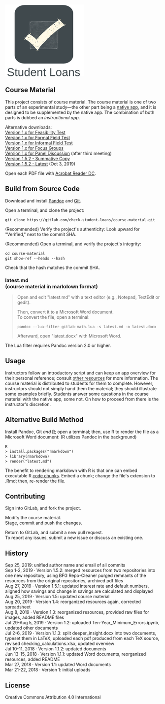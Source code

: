 ![Alt](./app_icon_and_logo.png "Check Student Loans")

## Course Material

This project consists of course material. The course material is one of two parts of an experimental study&mdash;the other part being a [native app](https://gitlab.com/check-student-loans/ios "Click here to access the native app's repository."), and it is designed to be supplemented by the native app.
The combination of both parts is dubbed an *instructional app*.

Alternative downloads: \
[Version 1.x for Feasibility Test](https://gitlab.com/check-student-loans/course-material/-/blob/5eea1410700e7b112d0c845e4b4be97fe9e4bad4/Archives/feasibility_test.pdf "Click here to access the download link.") \
[Version 1.x for Formal Field Test](https://gitlab.com/check-student-loans/course-material/-/blob/5eea1410700e7b112d0c845e4b4be97fe9e4bad4/Archives/formal_field_test.pdf "Click here to access the download link.") \
[Version 1.x for Informal Field Test](https://gitlab.com/check-student-loans/course-material/-/blob/5eea1410700e7b112d0c845e4b4be97fe9e4bad4/Archives/informal_field_test.pdf "Click here to access the download link.") \
[Version 1.x for Focus Groups](https://gitlab.com/check-student-loans/course-material/-/blob/5eea1410700e7b112d0c845e4b4be97fe9e4bad4/Archives/focus_groups.pdf "Click here to access the download link.") \
[Version 1.x for Panel Discussion](https://gitlab.com/check-student-loans/course-material/-/blob/5eea1410700e7b112d0c845e4b4be97fe9e4bad4/Archives/panel_discussion_after-third-meeting.pdf "Click here to access the download link.") (after third meeting) \
[Version 1.5.2 - Summative Copy](https://gitlab.com/check-student-loans/course-material/-/blob/5eea1410700e7b112d0c845e4b4be97fe9e4bad4/Archives/summative.pdf "Click here to access the download link.") \
[Version 1.5.2 - Latest](https://gitlab.com/check-student-loans/course-material/-/blob/5eea1410700e7b112d0c845e4b4be97fe9e4bad4/Archives/latest.pdf "Click here to access the download link.") (Oct 3, 2019)

Open each PDF file with [Acrobat Reader DC](https://acrobat.adobe.com/us/en/acrobat/pdf-reader.html "Click here to access the download link.").

## Build from Source Code

Download and install [Pandoc](https://pandoc.org/ "Click here for more information.") and [Git](https://git-scm.com/downloads "Click here to access the download link.").

Open a terminal, and clone the project:
```
git clone https://gitlab.com/check-student-loans/course-material.git
```

(Recommended) Verify the project's authenticity: Look upward for "Verified," next to the commit SHA.

(Recommended) Open a terminal, and verify the project's integrity:
```
cd course-material
git show-ref --heads --hash
```
Check that the hash matches the commit SHA.

### latest.md<br />(course material in markdown format)

>Open and edit "latest.md" with a text editor (e.g., Notepad, TextEdit or gedit).
>
>Then, convert it to a Microsoft Word document. \
>To convert the file, open a terminal:
>```
>pandoc --lua-filter gitlab-math.lua -s latest.md -o latest.docx
>```
>Afterward, open "latest.docx" with Microsoft Word.

The Lua filter requires Pandoc version 2.0 or higher.

## Usage

Instructors follow an introductory script and can keep an app overview for their personal reference; consult [other resources](https://gitlab.com/check-student-loans/other-resources "Click here to access the repository for other resources.") for more information.
The course material is distributed to students for them to complete. 
However, instructors should not simply hand them the material; they should illustrate some examples briefly.
Students answer some questions in the course material with the native app, some not.
On how to proceed from there is the instructor's discretion.

## Alternative Build Method

Install Pandoc, Git *and* [R](https://www.r-project.org "Click here for more information."); open a terminal; then, use R to render the file as a Microsoft Word document: (R utilizes Pandoc in the background)
```
R
> install.packages("rmarkdown")
> library(rmarkdown)
> render("latest.md")
``` 
The benefit to rendering markdown with R is that one can embed executable R [code chunks](https://rmarkdown.rstudio.com/lesson-3.html "Click here for more information."). Embed a chunk; change the file's extension to .Rmd; then, re-render the file.

## Contributing

Sign into GitLab, and fork the project.

Modify the course material. \
Stage, commit and push the changes.

Return to GitLab, and submit a new pull request. \
To report any issues, submit a new issue or discuss an existing one.

## History

Sep 25, 2019: unified author name and email of all commits \
Sep 1-2, 2019 &middot; Version 1.5.2: merged resources from two repositories into one new repository, using BFG Repo-Cleaner purged remnants of the resources from the original repositories, archived pdf files \
Aug 27, 2019 &middot; Version 1.5.1: updated interest rate and default numbers, aligned how savings and change in savings are calculated and displayed \
Aug 25, 2019 &middot; Version 1.5: updated course material \
Aug 20, 2019 &middot; Version 1.4: reorganized resources again, corrected spreadsheet \
Aug 8, 2019 &middot; Version 1.3: reorganized resources, provided raw files for images, added README files \
Jul 29-Aug 5, 2019 &middot; Version 1.2: uploaded Ten-Year_Minimum_Errors.ipynb, updated other documents \
Jul 2-6, 2019 &middot; Version 1.1.3: split deeper_insight.docx into two documents, typeset them in LaTeX, uploaded each pdf produced from each TeX source, revised checking_calculations.xlsx, updated overview \
Jul 10-11, 2018 &middot; Version 1.1.2: updated documents \
Jun 13-15, 2018 &middot; Version 1.1.1: updated Word documents, reorganized resources, added README \
Mar 27, 2018 &middot; Version 1.1: updated Word documents \
Mar 21-22, 2018 &middot; Version 1: initial uploads

<!--## Known Issues

Video introduction does not render correctly, if installed from the App Store. \
Potential Xcode bug: Unlike for plain text, for attributed text the interface builder draws custom fonts from Font Book.-->

## License

Creative Commons Attribution 4.0 International